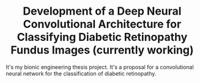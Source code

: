 <h1 align="center"> Development of a Deep Neural Convolutional Architecture for Classifying Diabetic Retinopathy Fundus Images (currently working) </h1> 


It's my bionic engineering thesis project. It's a proposal for a convolutional neural network for the classification of diabetic retinopathy.


